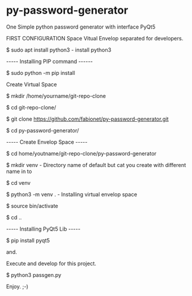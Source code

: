 # py-password-generator

One Simple python password generator with interface PyQt5


FIRST CONFIGURATION Space Vitual Envelop separated for developers.

$ sudo apt install python3     - install python3

----- Installing PIP command ------

$ sudo python -m pip install

Create Virtual Space

$ mkdir /home/yourname/git-repo-clone

$ cd git-repo-clone/

$ git clone https://github.com/fabionet/py-password-generator.git

$ cd py-password-generator/

----- Create Envelop Space -----

$ cd home/youtname/git-repo-clone/py-password-generator

$ mkdir venv                                               - Directory name of default but cat you create with different name in to

$ cd venv

$ python3 -m venv .                                        - Installing virtual envelop space

$ source bin/activate

$ cd ..

----- Installing PyQt5 Lib -----

$ pip install pyqt5

and.

Execute and develop for this project.

$ python3 passgen.py

Enjoy. ;-)